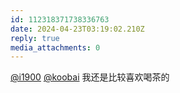 ```yaml
---
id: 112318371738336763
date: 2024-04-23T03:19:02.210Z
reply: true
media_attachments: 0
---
```


[@i1900](https://mast.dragon-fly.club/@i1900) [@koobai](https://mastodon.social/@koobai) 我还是比较喜欢喝茶的

